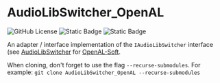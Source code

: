 # AudioLibSwitcher_OpenAL

![GitHub License](https://img.shields.io/github/license/razterizer/AudioLibSwitcher_OpenAL?color=blue)
![Static Badge](https://img.shields.io/badge/linkage-header_only-yellow)
![Static Badge](https://img.shields.io/badge/C%2B%2B-20-yellow)

An adapter / interface implementation of the `IAudioLibSwitcher` interface (see [AudioLibSwitcher](https://github.com/razterizer/AudioLibSwitcher) for [OpenAL-Soft](https://github.com/kcat/openal-soft).

When cloning, don't forget to use the flag `--recurse-submodules`. For example: `git clone AudioLibSwitcher_OpenAL --recurse-submodules`
